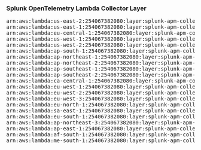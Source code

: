 <h3>Splunk OpenTelemetry Lambda Collector Layer</h3>

<pre>
arn:aws:lambda:us-east-2:254067382080:layer:splunk-apm-collector:295
arn:aws:lambda:us-east-1:254067382080:layer:splunk-apm-collector:19
arn:aws:lambda:eu-central-1:254067382080:layer:splunk-apm-collector:19
arn:aws:lambda:us-west-1:254067382080:layer:splunk-apm-collector:19
arn:aws:lambda:us-west-2:254067382080:layer:splunk-apm-collector:19
arn:aws:lambda:ap-south-1:254067382080:layer:splunk-apm-collector:19
arn:aws:lambda:ap-northeast-1:254067382080:layer:splunk-apm-collector:19
arn:aws:lambda:ap-northeast-2:254067382080:layer:splunk-apm-collector:19
arn:aws:lambda:ap-southeast-1:254067382080:layer:splunk-apm-collector:19
arn:aws:lambda:ap-southeast-2:254067382080:layer:splunk-apm-collector:19
arn:aws:lambda:ca-central-1:254067382080:layer:splunk-apm-collector:19
arn:aws:lambda:eu-west-1:254067382080:layer:splunk-apm-collector:19
arn:aws:lambda:eu-west-2:254067382080:layer:splunk-apm-collector:19
arn:aws:lambda:eu-west-3:254067382080:layer:splunk-apm-collector:19
arn:aws:lambda:eu-north-1:254067382080:layer:splunk-apm-collector:19
arn:aws:lambda:sa-east-1:254067382080:layer:splunk-apm-collector:19
arn:aws:lambda:eu-south-1:254067382080:layer:splunk-apm-collector:19
arn:aws:lambda:ap-northeast-3:254067382080:layer:splunk-apm-collector:19
arn:aws:lambda:ap-east-1:254067382080:layer:splunk-apm-collector:19
arn:aws:lambda:af-south-1:254067382080:layer:splunk-apm-collector:19
arn:aws:lambda:me-south-1:254067382080:layer:splunk-apm-collector:19
</pre>
